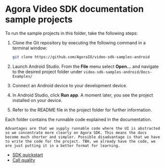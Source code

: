 # Agora Video SDK documentation sample projects

To run the sample projects in this folder, take the following steps:

1. Clone the Git repository by executing the following command in a terminal window:

    ```bash
    git clone https://github.com/AgoraIO/video-sdk-samples-android
    ```

1. Launch Android Studio. From the **File** menu select **Open...** and navigate to the desired project folder under `video-sdk-samples-android/Docs-Examples/`

1. Connect an Android device to your development device.

1. In Android Studio, click **Run app**. A moment later, you see the project installed on your device.

1. Refer to the README file in the project folder for further information.


Each folder contains the runnable code explained in the documentation.

    Advantages are that we supply runnable code where the UI is abstracted so we concentrate more clearly on Agora SDK. This means the docs become much shorter and simpler. Possible disadvantage is that we have to write the code for the project. TBH, we already have the code, we are just putting it in a better format for learning.
- [SDK quickstart](./Docs-Examples/sdk_quickstart/)
- [Call quality](./Docs-Examples/call_quality/)
